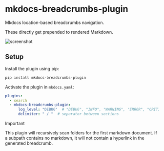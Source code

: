 # mkdocs-breadcrumbs-plugin

Mkdocs location-based breadcrumbs navigation.

These directly get prepended to rendered Markdown.

![screenshot](https://github.com/mihaigalos/mkdocs-breadcrumbs-plugin/raw/main/screenshots/mkdocs-breadcrumbs-plugin.png)

## Setup

Install the plugin using pip:

```bash
pip install mkdocs-breadcrumbs-plugin
```

Activate the plugin in `mkdocs.yaml`:
```yaml
plugins:
  - search
  - mkdocs-breadcrumbs-plugin:
      log_level: "DEBUG"  # "DEBUG", "INFO", "WARNING", "ERROR", "CRITICAL"
      delimiter: " / "  # separator between sections
```

> [!IMPORTANT]  
> This plugin will recursively scan folders for the first markdown document.
> If a subpath contains no markdown, it will not contain a hyperlink in the generated breadcrumb.
